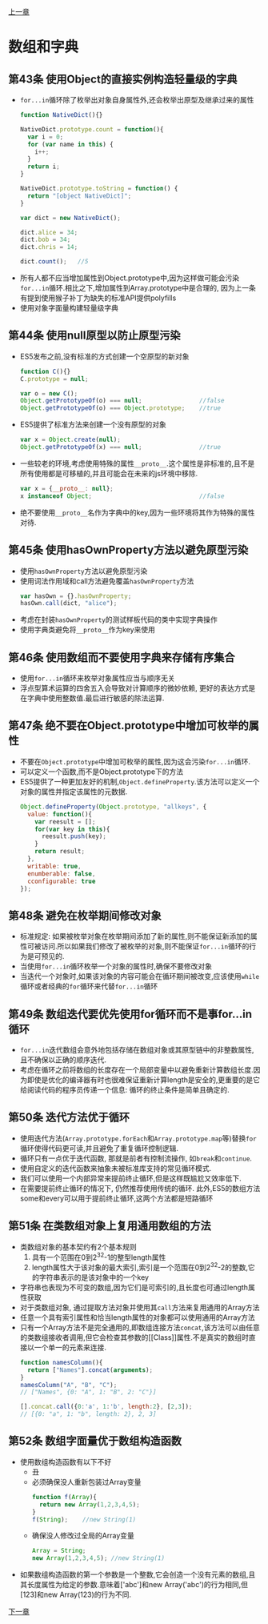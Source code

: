 [上一章](./第4章.md)

# 数组和字典

## 第43条 使用Object的直接实例构造轻量级的字典
- `for...in`循环除了枚举出对象自身属性外,还会枚举出原型及继承过来的属性
  ```js
  function NativeDict(){}

  NativeDict.prototype.count = function(){
    var i = 0;
    for (var name in this) {
      i++;
    }
    return i;
  }

  NativeDict.prototype.toString = function() {
    return "[object NativeDict]";
  }

  var dict = new NativeDict();

  dict.alice = 34;
  dict.bob = 34;
  dict.chris = 14;

  dict.count();   //5
  ```
- 所有人都不应当增加属性到Object.prototype中,因为这样做可能会污染`for...in`循环.相比之下,增加属性到Array.prototype中是合理的, 因为上一条有提到使用猴子补丁为缺失的标准API提供polyfills
- 使用对象字面量构建轻量级字典

## 第44条 使用null原型以防止原型污染
- ES5发布之前,没有标准的方式创建一个空原型的新对象
  ```js
  function C(){}
  C.prototype = null;

  var o = new C();
  Object.getPrototypeOf(o) === null;                //false
  Object.getPrototypeOf(o) === Object.prototype;    //true
  ```
- ES5提供了标准方法来创建一个没有原型的对象
  ```js
  var x = Object.create(null);
  Object.getPrototypeOf(x) === null;                //true
  ```
- 一些较老的环境,考虑使用特殊的属性`__proto__`.这个属性是非标准的,且不是所有使用都是可移植的,并且可能会在未来的js环境中移除.
  ```js
  var x = {__proto__: null};
  x instanceof Object;                              //false
  ```
- 绝不要使用`__proto__`名作为字典中的key,因为一些环境将其作为特殊的属性对待.

## 第45条 使用hasOwnProperty方法以避免原型污染
- 使用`hasOwnProperty`方法以避免原型污染
- 使用词法作用域和call方法避免覆盖`hasOwnProperty`方法
  ```js
  var hasOwn = {}.hasOwnProperty;
  hasOwn.call(dict, "alice");
  ```
- 考虑在封装`hasOwnProperty`的测试样板代码的类中实现字典操作
- 使用字典类避免将`__proto__`作为key来使用

## 第46条 使用数组而不要使用字典来存储有序集合
- 使用`for...in`循环来枚举对象属性应当与顺序无关
- 浮点型算术运算的四舍五入会导致对计算顺序的微妙依赖, 更好的表达方式是在字典中使用整数值.最后进行敏感的除法运算.

## 第47条 绝不要在Object.prototype中增加可枚举的属性
- 不要在`Object.prototype`中增加可枚举的属性,因为这会污染`for...in`循环.
- 可以定义一个函数,而不是Object.prototype下的方法
- ES5提供了一种更加友好的机制,`Object.defineProperty`.该方法可以定义一个对象的属性并指定该属性的元数据.
  ```js
  Object.defineProperty(Object.prototype, "allkeys", {
    value: function(){
      var reesult = [];
      for(var key in this){
        reesult.push(key);
      }
      return result;
    },
    writable: true,
    enumberable: false,
    cconfigurable: true
  });
  ```

## 第48条 避免在枚举期间修改对象
- 标准规定: 如果被枚举对象在枚举期间添加了新的属性,则不能保证新添加的属性可被访问.所以如果我们修改了被枚举的对象,则不能保证`for...in`循环的行为是可预见的.
- 当使用`for...in`循环枚举一个对象的属性时,确保不要修改对象
- 当迭代一个对象时,如果该对象的内容可能会在循环期间被改变,应该使用`while`循环或者经典的`for`循环来代替`for...in`循环

## 第49条 数组迭代要优先使用for循环而不是事for...in循环
- `for...in`迭代数组会意外地包括存储在数组对象或其原型链中的非整数属性,且不确保以正确的顺序迭代.
- 考虑在循环之前将数组的长度存在一个局部变量中以避免重新计算数组长度.因为即使是优化的编译器有时也很难保证重新计算length是安全的,更重要的是它给阅读代码的程序员传递一个信息: 循环的终止条件是简单且确定的.

## 第50条 迭代方法优于循环
- 使用迭代方法(`Array.prototype.forEach`和`Array.prototype.map`等)替换`for`循环使得代码更可读,并且避免了重复循环控制逻辑.
- 循环只有一点优于迭代函数, 那就是前者有控制流操作, 如`break`和`continue`.
- 使用自定义的迭代函数来抽象未被标准库支持的常见循环模式.
- 我们可以使用一个内部异常来提前终止循环,但是这样既尴尬又效率低下.
- 在需要提前终止循环的情况下, 仍然推荐使用传统的循环. 此外,ES5的数组方法some和every可以用于提前终止循环,这两个方法都是短路循环

## 第51条 在类数组对象上复用通用数组的方法
- 类数组对象的基本契约有2个基本规则
  1. 具有一个范围在0到2<sup>32</sup>-1的整型length属性
  2. length属性大于该对象的最大索引,索引是一个范围在0到2<sup>32</sup>-2的整数,它的字符串表示的是该对象中的一个key
- 字符串也表现为不可变的数组,因为它们是可索引的,且长度也可通过length属性获取
- 对于类数组对象, 通过提取方法对象并使用其`call`方法来复用通用的Array方法
- 任意一个具有索引属性和恰当length属性的对象都可以使用通用的Array方法
- 只有一个Array方法不是完全通用的,即数组连接方法`concat`,该方法可以由任意的类数组接收者调用,但它会检查其参数的[[Class]]属性.不是真实的数组时直接以一个单一的元素来连接.
  ```js
  function namesColumn(){
    return ["Names"].concat(arguments);
  }
  namesColumn("A", "B", "C");
  // ["Names", {0: "A", 1: "B", 2: "C"}]

  [].concat.call({0:'a', 1:'b', length:2}, [2,3]);
  // [{0: "a", 1: "b", length: 2}, 2, 3]
  ```

## 第52条 数组字面量优于数组构造函数
- 使用数组构造函数有以下不好
  - 丑
  - 必须确保没人重新包装过Array变量
    ```js
    function f(Array){
      return new Array(1,2,3,4,5);
    }
    f(String);    //new String(1)
    ```
  - 确保没人修改过全局的Array变量
    ```js
    Array = String;
    new Array(1,2,3,4,5); //new String(1)
    ```
- 如果数组构造函数的第一个参数是一个整数,它会创造一个没有元素的数组,且其长度属性为给定的参数.意味着['abc']和new Array('abc')的行为相同,但[123]和new Array(123)的行为不同.

[下一章](./第6章.md)

